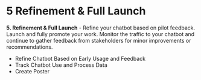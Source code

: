 # 5 Refinement & Full Launch

**5. Refinement & Full Launch** - Refine your chatbot based on pilot feedback. Launch and fully promote your work. Monitor the traffic to your chatbot and continue to gather feedback from stakeholders for minor improvements or recommendations.

* Refine Chatbot Based on Early Usage and Feedback
* Track Chatbot Use and Process Data
* Create Poster

